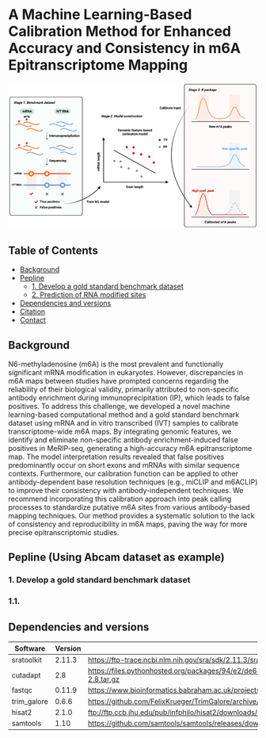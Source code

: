 # A Machine Learning-Based Calibration Method for Enhanced Accuracy and Consistency in m6A Epitranscriptome Mapping

![alt text](./figure/Graphical%20abstract.png "Graphical abstract")

## Table of Contents 
- [Background](#Background)
- [Pepline](#Pepline)
  - [1. Develop a gold standard benchmark dataset](#1-Develop-a-gold-standard-benchmark-dataset)
  - [2. Prediction of RNA modified sites](#1-prediction-of-rna-modified-sites)
- [Dependencies and versions](#Dependencies-and-versions)
- [Citation](#Citation) 
- [Contact](#Contact) 


## Background
N6-methyladenosine (m6A) is the most prevalent and functionally significant mRNA modification in eukaryotes. However, discrepancies in m6A maps between studies have prompted concerns regarding the reliability of their biological validity, primarily attributed to non-specific antibody enrichment during immunoprecipitation (IP), which leads to false positives. To address this challenge, we developed a novel machine learning-based computational method and a gold standard benchmark dataset using mRNA and in vitro transcribed (IVT) samples to calibrate transcriptome-wide m6A maps. By integrating genomic features, we identify and eliminate non-specific antibody enrichment-induced false positives in MeRIP-seq, generating a high-accuracy m6A epitranscriptome map. The model interpretation results revealed that false positives predominantly occur on short exons and mRNAs with similar sequence contexts. Furthermore, our calibration function can be applied to other antibody-dependent base resolution techniques (e.g., miCLIP and m6ACLIP) to improve their consistency with antibody-independent techniques. We recommend incorporating this calibration approach into peak calling processes to standardize putative m6A sites from various antibody-based mapping techniques. Our method provides a systematic solution to the lack of consistency and reproducibility in m6A maps, paving the way for more precise epitranscriptomic studies.

## Pepline (Using Abcam dataset as example)

### 1. Develop a gold standard benchmark dataset

### 1.1. 


## Dependencies and versions

Software | Version | Link
--- | --- | ---
sratoolkit | 2.11.3 | https://ftp-trace.ncbi.nlm.nih.gov/sra/sdk/2.11.3/sratoolkit.2.11.3-ubuntu64.tar.gz
cutadapt | 2.8 | https://files.pythonhosted.org/packages/94/e2/de61c38fbe04933045287fc27bfb56eebc388b16ee8e815ef6bf9f68b4ad/cutadapt-2.8.tar.gz
fastqc | 0.11.9 | https://www.bioinformatics.babraham.ac.uk/projects/fastqc/fastqc_v0.11.9.zip
trim_galore | 0.6.6 | https://github.com/FelixKrueger/TrimGalore/archive/0.6.6.tar.gz
hisat2 | 2.1.0 | ftp://ftp.ccb.jhu.edu/pub/infphilo/hisat2/downloads/hisat2-2.1.0-Linux_x86_64.zip
samtools | 1.10 | https://github.com/samtools/samtools/releases/download/1.10/samtools-1.10.tar.bz2


